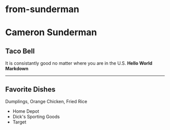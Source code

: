 # from-sunderman
# Cameron Sunderman
## Taco Bell
It is consistantly good no matter where you are in the U.S.
**Hello World** **Markdown**
___
## Favorite Dishes
Dumplings, Orange Chicken, Fried Rice
- Home Depot
- Dick's Sporting Goods
- Target
